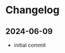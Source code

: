 # Changelog

[//]: # (#### ⚙ Features)

[//]: # (#### 🔧 Fixes)

[//]: # (#### 🌎 Public)

[//]: # (#### 🛠 General)

[//]: # (#### 🧱 core)

[//]: # (#### 💣 Breaking Change)



## 2024-06-09

- initial commit
